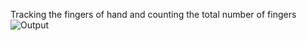 Tracking the fingers of hand and counting the total number of fingers
![Output](https://user-images.githubusercontent.com/79041776/124078555-9e75bb80-da65-11eb-9648-be06c32fb04b.png)

